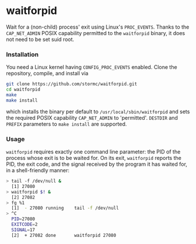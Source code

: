 # waitforpid #

Wait for a (non-child) process' exit using Linux's ``PROC_EVENTS``.
Thanks to the ``CAP_NET_ADMIN`` POSIX capability permitted to the ``waitforpid`` binary, it does not need to be set suid root. 


### Installation ###

You need a Linux kernel having ``CONFIG_PROC_EVENTS`` enabled.
Clone the repository, compile, and install via
```sh
git clone https://github.com/stormc/waitforpid.git
cd waitforpid
make
make install
```
which installs the binary per default to ``/usr/local/sbin/waitforpid`` and sets the required POSIX capability ``CAP_NET_ADMIN`` to 'permitted'. ``DESTDIR`` and ``PREFIX`` parameters to ``make install`` are supported.


### Usage ###

``waitforpid`` requires exactly one command line parameter: the PID of the process whose exit is to be waited for. On its exit, ``waitforpid`` reports the PID, the exit code, and the signal received by the program it has waited for, in a shell-friendly manner:
```sh
> tail -f /dev/null &
  [1] 27080
> waitforpid $! &
  [2] 27082
> fg %1
  [1]  - 27080 running    tail -f /dev/null
> ^C
  PID=27080
  EXITCODE=2
  SIGNAL=17
  [2]  + 27082 done       waitforpid 27080
```
